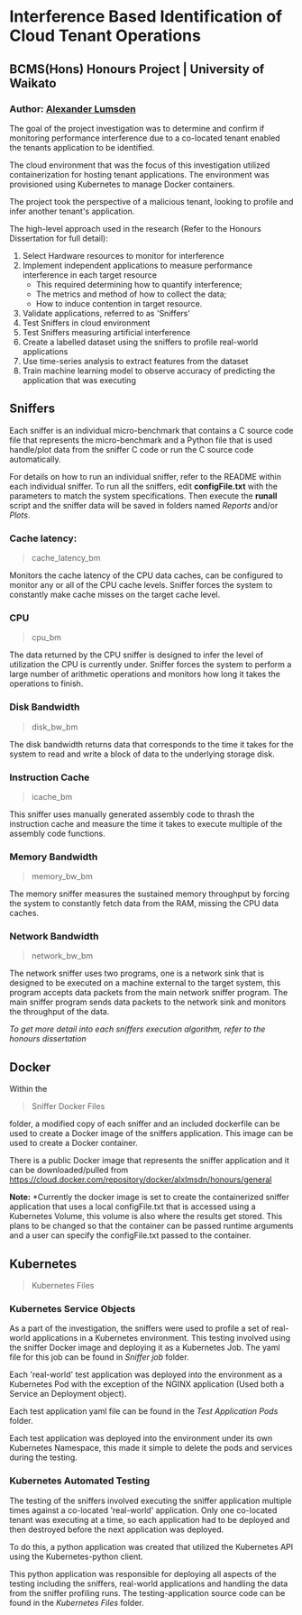 
# Interference Based Identification of Cloud Tenant Operations

## BCMS(Hons) Honours Project | University of Waikato
### Author: [Alexander Lumsden](https://www.linkedin.com/in/alexander-lumsden-nz/) 

The goal of the project investigation was to determine and confirm if monitoring performance interference due to a co-located tenant enabled the tenants application to be identified. 

The cloud environment that was the focus of this investigation utilized containerization for hosting tenant applications. The environment was provisioned using Kubernetes to manage Docker containers.       

The project took the perspective of a malicious tenant, looking to profile and infer another tenant's application. 

The high-level approach used in the research (Refer to the Honours Dissertation for full detail):
1. Select Hardware resources to monitor for interference
2. Implement independent applications to measure performance interference in each target resource
	* This required determining how to quantify interference;
	*  The metrics and method of how to collect the data;
	* How to induce contention in target resource. 
3. Validate applications, referred to as 'Sniffers'
4. Test Sniffers in cloud environment
5. Test Sniffers measuring artificial interference
6. Create a labelled dataset using the sniffers to profile real-world applications 
7. Use time-series analysis to extract features from the dataset
8. Train machine learning model to observe accuracy of predicting the application that was executing 

## Sniffers
Each sniffer is an individual micro-benchmark that contains a C source code file that represents the micro-benchmark and a Python file that is used handle/plot data from the sniffer C code or run the C source code automatically. 

For details on how to run an individual sniffer, refer to the README within each individual sniffer. 
To run all the sniffers, edit **configFile.txt** with the parameters to match the system specifications. Then execute the **runall** script and the sniffer data will be saved in folders named *Reports* and/or *Plots*. 
  
### Cache latency:
> cache_latency_bm 

Monitors the cache latency of the CPU data caches, can be configured to monitor any or all of the CPU cache levels. Sniffer forces the system to constantly make cache misses on the target cache level. 

### CPU
> cpu_bm

The data returned by the CPU sniffer is designed to infer the level of utilization the CPU is currently under. Sniffer forces the system to perform a large number of arithmetic operations and monitors how long it takes the operations to finish. 
 
### Disk Bandwidth
>disk_bw_bm

The disk bandwidth returns data that corresponds to the time it takes for the system to read and write a block of data to the underlying storage disk.
 
### Instruction Cache 
> icache_bm

This sniffer uses manually generated assembly code to thrash the instruction cache and measure the time it takes to execute multiple of the assembly code functions. 

### Memory Bandwidth
> memory_bw_bm

The memory sniffer measures the sustained memory throughput by forcing the system to constantly fetch data from the RAM, missing the CPU data caches.
 
### Network Bandwidth
> network_bw_bm

The network sniffer uses two programs, one is a network sink that is designed to be executed on a machine external to the target system, this program accepts data packets from the main network sniffer program. 
The main sniffer program sends data packets to the network sink and monitors the throughput of the data.

*To get more detail into each sniffers execution algorithm, refer to the honours dissertation*

## Docker
Within the 
> Sniffer Docker Files

folder, a modified copy of each sniffer and an included dockerfile can be used to create a Docker image of the sniffers application. This image can be used to create a Docker container.

There is a public Docker image that represents the sniffer application and it can be downloaded/pulled from https://cloud.docker.com/repository/docker/alxlmsdn/honours/general

**Note:** *Currently the docker image is set to create the containerized sniffer application that uses a local configFile.txt that is accessed using a Kubernetes Volume, this volume is also where the results get stored. This plans to be changed so that the container can be passed runtime arguments and a user can specify the configFile.txt passed to the container. 

## Kubernetes
>Kubernetes Files
### Kubernetes Service Objects
As a part of the investigation, the sniffers were used to profile a set of real-world applications in a Kubernetes environment. 
This testing involved using the sniffer Docker image and deploying it as a Kubernetes Job. The yaml file for this job can be found in *Sniffer job* folder.

Each 'real-world' test application was deployed into the environment as a Kubernetes Pod with the exception of the NGINX application (Used both a Service an Deployment object). 

Each test application yaml file can be found in the *Test Application Pods* folder. 

Each test application was deployed into the environment under its own Kubernetes Namespace, this made it simple to delete the pods and services during the testing. 

### Kubernetes Automated Testing
The testing of the sniffers involved executing the sniffer application multiple times against a co-located 'real-world' application. Only one co-located tenant was executing at a time, so each application had to be deployed and then destroyed before the next application was deployed.  

To do this, a python application was created that utilized the Kubernetes API using the Kubernetes-python client. 

This python application was responsible for deploying all aspects of the testing including the sniffers, real-world applications and handling the data from the sniffer profiling runs. The testing-application source code can be found in the *Kubernetes Files* folder.  

 

